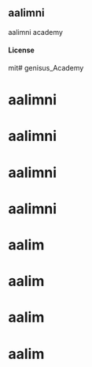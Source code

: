 ## aalimni

aalimni academy

#### License

mit# genisus_Academy
# aalimni
# aalimni
# aalimni
# aalimni
# aalim
# aalim
# aalim
# aalim
